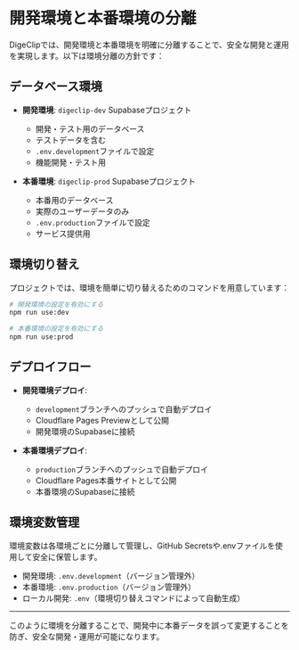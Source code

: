 # 開発環境と本番環境の分離

DigeClipでは、開発環境と本番環境を明確に分離することで、安全な開発と運用を実現します。以下は環境分離の方針です：

## データベース環境

- **開発環境**: `digeclip-dev` Supabaseプロジェクト
  - 開発・テスト用のデータベース
  - テストデータを含む
  - `.env.development`ファイルで設定
  - 機能開発・テスト用

- **本番環境**: `digeclip-prod` Supabaseプロジェクト
  - 本番用のデータベース
  - 実際のユーザーデータのみ
  - `.env.production`ファイルで設定
  - サービス提供用

## 環境切り替え

プロジェクトでは、環境を簡単に切り替えるためのコマンドを用意しています：

```bash
# 開発環境の設定を有効にする
npm run use:dev

# 本番環境の設定を有効にする
npm run use:prod
```

## デプロイフロー

- **開発環境デプロイ**:
  - `development`ブランチへのプッシュで自動デプロイ
  - Cloudflare Pages Previewとして公開
  - 開発環境のSupabaseに接続

- **本番環境デプロイ**:
  - `production`ブランチへのプッシュで自動デプロイ
  - Cloudflare Pages本番サイトとして公開
  - 本番環境のSupabaseに接続

## 環境変数管理

環境変数は各環境ごとに分離して管理し、GitHub Secretsや.envファイルを使用して安全に保管します。

- 開発環境: `.env.development`（バージョン管理外）
- 本番環境: `.env.production`（バージョン管理外）
- ローカル開発: `.env`（環境切り替えコマンドによって自動生成）

---

このように環境を分離することで、開発中に本番データを誤って変更することを防ぎ、安全な開発・運用が可能になります。